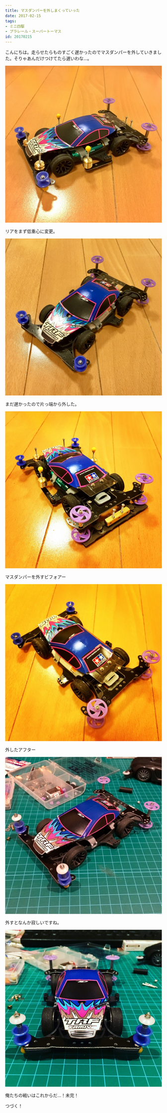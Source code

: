 ```yaml
---
title: マスダンパーを外しまくっていった
date: 2017-02-15
tags:
- ミニ四駆
- プラレール・スーパートーマス
id: 20170215
---
```


<p class="sentence">
こんにちは。走らせたらものすごく遅かったのでマスダンパーを外していきました。そりゃあんだけつけてたら遅いわな…。
</p>
<div class="center"><img class="img-fluid" src="/photo/diary/2017.02.15_01.jpg"></div>
<p class="sentence spacing">リアをまず低重心に変更。</p>
<div class="center"><img class="img-fluid" src="/photo/diary/2017.02.15_02.jpg"></div>
<p class="sentence spacing">まだ遅かったので片っ端から外した。</p>
<div class="center"><img class="img-fluid" src="/photo/diary/2017.02.15_03.jpg"></div>
<p class="sentence spacing">マスダンパーを外すビフォアー</p>
<div class="center"><img class="img-fluid" src="/photo/diary/2017.02.15_04.jpg"></div>
<p class="sentence spacing">外したアフター</p>
<div class="center"><img class="img-fluid" src="/photo/diary/2017.02.15_05.jpg"></div>
<p class="sentence spacing">外すとなんか寂しいですね。</p>
<div class="center"><img class="img-fluid" src="/photo/diary/2017.02.15_06.jpg"></div>
<p class="sentence spacing">俺たちの戦いはこれからだ…！未完！</p>
<p class="sentence spacing">つづく！</p>
